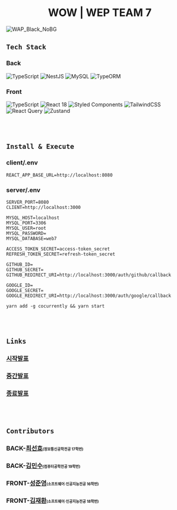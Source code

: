 <h1 align='center'>WOW | WEP TEAM 7</h1>

![WAP_Black_NoBG](https://user-images.githubusercontent.com/75781414/166131265-be8c60b7-aa4f-4b06-bee6-ecb4a4cefccb.png)

## `Tech Stack`

### Back

![TypeScript](https://img.shields.io/badge/typescript-%23007ACC.svg?style=for-the-badge&logo=typescript&logoColor=white)
![NestJS](https://img.shields.io/badge/nestjs-%23E0234E.svg?style=for-the-badge&logo=nestjs&logoColor=white)
![MySQL](https://img.shields.io/badge/mysql-235A97.svg?style=for-the-badge&logo=mysql&logoColor=white)
![TypeORM](https://img.shields.io/badge/typeORM-%2320232a.svg?style=for-the-badge&logo=typeorm&logoColor=%2361DAFB)

### Front

![TypeScript](https://img.shields.io/badge/typescript-%23007ACC.svg?style=for-the-badge&logo=typescript&logoColor=white)
![React 18](https://img.shields.io/badge/react_18-%2320232a.svg?style=for-the-badge&logo=react&logoColor=%2361DAFB)
![Styled Components](https://img.shields.io/badge/styled--components-DB7093?style=for-the-badge&logo=styled-components&logoColor=white)
![TailwindCSS](https://img.shields.io/badge/tailwindcss-%2338B2AC.svg?style=for-the-badge&logo=tailwind-css&logoColor=white)
![React Query](https://img.shields.io/badge/-React%20Query-FF4154?style=for-the-badge&logo=react%20query&logoColor=white)
![Zustand](https://img.shields.io/badge/zustand-%2320232a.svg?style=for-the-badge&logo=zustand&logoColor=%2361DAFB)

<br/><br/>

## `Install & Execute`

### client/.env

```
REACT_APP_BASE_URL=http://localhost:8080
```

### server/.env

```
SERVER_PORT=8080
CLIENT=http://localhost:3000

MYSQL_HOST=localhost
MYSQL_PORT=3306
MYSQL_USER=root
MYSQL_PASSWORD=
MYSQL_DATABASE=web7

ACCESS_TOKEN_SECRET=access-token_secret
REFRESH_TOKEN_SECRET=refresh-token_secret

GITHUB_ID=
GITHUB_SECRET=
GITHUB_REDIRECT_URI=http://localhost:3000/auth/github/callback

GOOGLE_ID=
GOOGLE_SECRET=
GOOGLE_REDIRECT_URI=http://localhost:3000/auth/google/callback
```

```
yarn add -g cocurrently && yarn start
```

<br/><br/>

## `Links`

### [시작발표](https://docs.google.com/presentation/d/11UNfdN_Zp-fdB2hRkDI0qdbfMkyr5wkl/edit?usp=sharing&ouid=109400640189587377184&rtpof=true&sd=true)

### [중간발표]()

### [종료발표]()

<br/><br/>

## `Contributors`

### BACK-[최선효](https://github.com/cornpip)<span style="font-size:60%">(정보통신공학전공 17학번)</small>

### BACK-[김민수](https://github.com/neko113)<span style="font-size:60%">(컴퓨터공학전공 19학번)</small>

### FRONT-[성준영](https://github.com/sjyoung428)<span style="font-size:60%">(소프트웨어·인공지능전공 16학번)</small>

### FRONT-[김재환](https://github.com/jh980608)<span style="font-size:60%">(소프트웨어·인공지능전공 18학번)</span>
